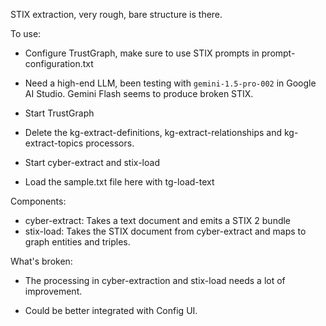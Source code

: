 
STIX extraction, very rough, bare structure is there.

To use:

- Configure TrustGraph, make sure to use STIX prompts in
  prompt-configuration.txt
  
- Need a high-end LLM, been testing with `gemini-1.5-pro-002` in
  Google AI Studio.  Gemini Flash seems to produce broken STIX.

- Start TrustGraph

- Delete the kg-extract-definitions, kg-extract-relationships and
  kg-extract-topics processors.
  
- Start cyber-extract and stix-load

- Load the sample.txt file here with tg-load-text

Components:

- cyber-extract: Takes a text document and emits a STIX 2 bundle
- stix-load: Takes the STIX document from cyber-extract and maps to
  graph entities and triples.

What's broken:

- The processing in cyber-extraction and stix-load needs a lot of
  improvement.

- Could be better integrated with Config UI.

